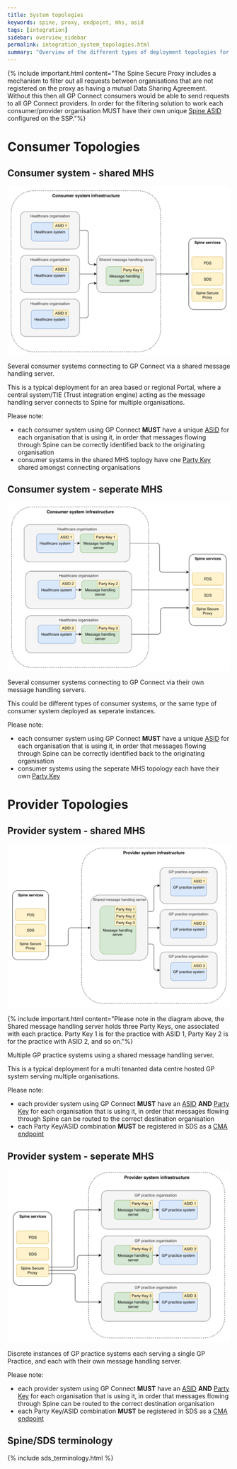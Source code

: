 ```yaml
---
title: System topologies
keywords: spine, proxy, endpoint, mhs, asid
tags: [integration]
sidebar: overview_sidebar
permalink: integration_system_topologies.html
summary: "Overview of the different types of deployment topologies for GP Connect providers and consumers"
---
```


{% include important.html content="The Spine Secure Proxy includes a mechanism to filter out all requests between organisations that are not registered on the proxy as having a mutual Data Sharing Agreement. Without this then all GP Connect consumers would be able to send requests to all GP Connect providers. 
In order for the filtering solution to work each consumer/provider organisation MUST have their own unique [Spine ASID](#spine-endpoint-terms) configured on the SSP."%}

# Consumer Topologies #

## Consumer system - shared MHS ##

![Consumer topology 2](images/integration/consumer-topology-2.png)<br>

Several consumer systems connecting to GP Connect via a shared message handling server.

This is a typical deployment for an area based or regional Portal, where a central system/TIE (Trust integration engine) acting as the message handling server connects to Spine for multiple organisations.

Please note:
- each consumer system using GP Connect **MUST** have a unique [ASID](#spine-endpoint-terms) for each organisation that is using it, in order that messages flowing through Spine can be correctly identified back to the originating organisation
- consumer systems in the shared MHS toplogy have one [Party Key](#spine-endpoint-terms) shared amongst connecting organisations

## Consumer system - seperate MHS ##

![Consumer topology 1](images/integration/consumer-topology-1.png)<br>

Several consumer systems connecting to GP Connect via their own message handling servers.

This could be different types of consumer systems, or the same type of consumer system deployed as seperate instances.

Please note:
- each consumer system using GP Connect **MUST** have a unique [ASID](#spine-endpoint-terms) for each organisation that is using it, in order that messages flowing through Spine can be correctly identified back to the originating organisation
- consumer systems using the seperate MHS topology each have their own [Party Key](#spine-endpoint-terms)

# Provider Topologies #

## Provider system - shared MHS ##

![Provider topology 2](images/integration/provider-topology-2.png) 

{% include important.html content="Please note in the diagram above, the Shared message handling server holds three Party Keys, one associated with each practice. Party Key 1 is for the practice with ASID 1, Party Key 2 is for the practice with ASID 2, and so on."%}

Multiple GP practice systems using a shared message handling server.

This is a typical deployment for a multi tenanted data centre hosted GP system serving multiple organisations.

Please note:

- each provider system using GP Connect **MUST** have an [ASID](#spine-endpoint-terms) **AND** [Party Key](#spine-endpoint-terms) for each organisation that is using it, in order that messages flowing through Spine can be routed to the correct destination organisation
- each Party Key/ASID combination **MUST** be registered in SDS as a [CMA endpoint](#spine-endpoint-terms)

## Provider system - seperate MHS ##

![Provider topology 1](images/integration/provider-topology-1.png) 

Discrete instances of GP practice systems each serving a single GP Practice, and each with their own message handling server.

Please note:

- each provider system using GP Connect **MUST** have an [ASID](#spine-endpoint-terms) **AND** [Party Key](#spine-endpoint-terms) for each organisation that is using it, in order that messages flowing through Spine can be routed to the correct destination organisation
- each Party Key/ASID combination **MUST** be registered in SDS as a [CMA endpoint](#spine-endpoint-terms)

## Spine/SDS terminology ##

{% include sds_terminology.html %}

